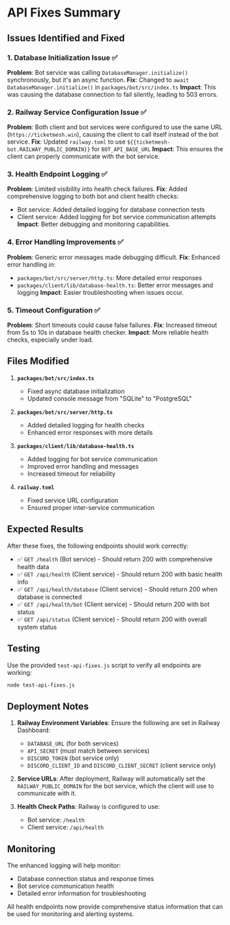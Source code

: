 # API Fixes Summary

## Issues Identified and Fixed

### 1. Database Initialization Issue ✅
**Problem**: Bot service was calling `DatabaseManager.initialize()` synchronously, but it's an async function.
**Fix**: Changed to `await DatabaseManager.initialize()` in `packages/bot/src/index.ts`
**Impact**: This was causing the database connection to fail silently, leading to 503 errors.

### 2. Railway Service Configuration Issue ✅
**Problem**: Both client and bot services were configured to use the same URL (`https://ticketmesh.win`), causing the client to call itself instead of the bot service.
**Fix**: Updated `railway.toml` to use `${{ticketmesh-bot.RAILWAY_PUBLIC_DOMAIN}}` for `BOT_API_BASE_URL`
**Impact**: This ensures the client can properly communicate with the bot service.

### 3. Health Endpoint Logging ✅
**Problem**: Limited visibility into health check failures.
**Fix**: Added comprehensive logging to both bot and client health checks:
- Bot service: Added detailed logging for database connection tests
- Client service: Added logging for bot service communication attempts
**Impact**: Better debugging and monitoring capabilities.

### 4. Error Handling Improvements ✅
**Problem**: Generic error messages made debugging difficult.
**Fix**: Enhanced error handling in:
- `packages/bot/src/server/http.ts`: More detailed error responses
- `packages/client/lib/database-health.ts`: Better error messages and logging
**Impact**: Easier troubleshooting when issues occur.

### 5. Timeout Configuration ✅
**Problem**: Short timeouts could cause false failures.
**Fix**: Increased timeout from 5s to 10s in database health checker.
**Impact**: More reliable health checks, especially under load.

## Files Modified

1. **`packages/bot/src/index.ts`**
   - Fixed async database initialization
   - Updated console message from "SQLite" to "PostgreSQL"

2. **`packages/bot/src/server/http.ts`**
   - Added detailed logging for health checks
   - Enhanced error responses with more details

3. **`packages/client/lib/database-health.ts`**
   - Added logging for bot service communication
   - Improved error handling and messages
   - Increased timeout for reliability

4. **`railway.toml`**
   - Fixed service URL configuration
   - Ensured proper inter-service communication

## Expected Results

After these fixes, the following endpoints should work correctly:

- ✅ `GET /health` (Bot service) - Should return 200 with comprehensive health data
- ✅ `GET /api/health` (Client service) - Should return 200 with basic health info
- ✅ `GET /api/health/database` (Client service) - Should return 200 when database is connected
- ✅ `GET /api/health/bot` (Client service) - Should return 200 with bot status
- ✅ `GET /api/status` (Client service) - Should return 200 with overall system status

## Testing

Use the provided `test-api-fixes.js` script to verify all endpoints are working:

```bash
node test-api-fixes.js
```

## Deployment Notes

1. **Railway Environment Variables**: Ensure the following are set in Railway Dashboard:
   - `DATABASE_URL` (for both services)
   - `API_SECRET` (must match between services)
   - `DISCORD_TOKEN` (bot service only)
   - `DISCORD_CLIENT_ID` and `DISCORD_CLIENT_SECRET` (client service only)

2. **Service URLs**: After deployment, Railway will automatically set the `RAILWAY_PUBLIC_DOMAIN` for the bot service, which the client will use to communicate with it.

3. **Health Check Paths**: Railway is configured to use:
   - Bot service: `/health`
   - Client service: `/api/health`

## Monitoring

The enhanced logging will help monitor:
- Database connection status and response times
- Bot service communication health
- Detailed error information for troubleshooting

All health endpoints now provide comprehensive status information that can be used for monitoring and alerting systems.
